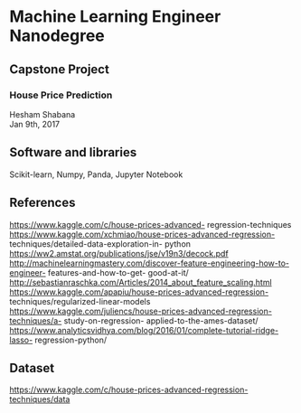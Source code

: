# Machine Learning Engineer Nanodegree
## Capstone Project
### House Price Prediction
Hesham Shabana  
Jan 9th, 2017

## Software and libraries
Scikit-learn, Numpy, Panda, Jupyter Notebook

## References
 https://www.kaggle.com/c/house-prices-advanced- regression-techniques
 https://www.kaggle.com/xchmiao/house-prices-advanced-regression- techniques/detailed-data-exploration-in- python
 https://ww2.amstat.org/publications/jse/v19n3/decock.pdf
 http://machinelearningmastery.com/discover-feature-engineering-how-to-engineer- features-and-how-to-get- good-at-it/
 http://sebastianraschka.com/Articles/2014_about_feature_scaling.html
 https://www.kaggle.com/apapiu/house-prices-advanced-regression- techniques/regularized-linear-models
 https://www.kaggle.com/juliencs/house-prices-advanced-regression-techniques/a- study-on-regression- applied-to-the-ames-dataset/
 https://www.analyticsvidhya.com/blog/2016/01/complete-tutorial-ridge-lasso- regression-python/
 
## Dataset
 https://www.kaggle.com/c/house-prices-advanced-regression-techniques/data